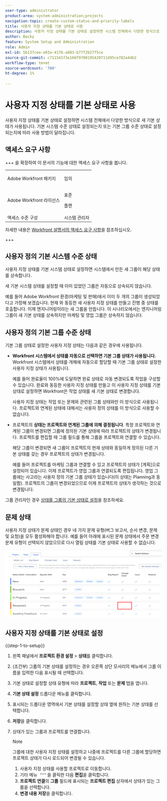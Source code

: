 ```yaml
---
user-type: administrator
product-area: system-administration;projects
navigation-topic: create-custom-status-and-priority-labels
title: 사용자 지정 상태를 기본 상태로 사용
description: 사용자 지정 상태를 기본 상태로 설정하면 시스템 전체에서 다양한 방식으로 새 기본 상태가 사용됩니다. 기본 시스템 수준 상태로 설정되는지 또는 기본 그룹 수준 상태로 설정되는지에 따라 사용 방법이 달라집니다.
author: Becky
feature: System Setup and Administration
role: Admin
exl-id: 5b137cee-e03a-4176-a683-b77f2b27f5ce
source-git-commit: c711541f3e166f9700195420711d95ce782a44b2
workflow-type: tm+mt
source-wordcount: '789'
ht-degree: 1%

---
```


# 사용자 지정 상태를 기본 상태로 사용

사용자 지정 상태를 기본 상태로 설정하면 시스템 전체에서 다양한 방식으로 새 기본 상태가 사용됩니다. 기본 시스템 수준 상태로 설정되는지 또는 기본 그룹 수준 상태로 설정되는지에 따라 사용 방법이 달라집니다.

## 액세스 요구 사항

+++ 을 확장하여 이 문서의 기능에 대한 액세스 요구 사항을 봅니다.

<table style="table-layout:auto"> 
 <col> 
 <col> 
 <tbody> 
  <tr> 
   <td>Adobe Workfront 패키지</td> 
   <td><p>임의</p></td> 
  </tr> 
  <tr> 
   <td>Adobe Workfront 라이선스</td> 
   <td><p>표준</p>
       <p>플랜</p></td>
  </tr> 
  <tr> 
   <td>액세스 수준 구성</td> 
   <td>시스템 관리자</td> 
  </tr> 
 </tbody> 
</table>

자세한 내용은 [Workfront 설명서의 액세스 요구 사항](/help/quicksilver/administration-and-setup/add-users/access-levels-and-object-permissions/access-level-requirements-in-documentation.md)을 참조하십시오.

+++

## 사용자 정의 기본 시스템 수준 상태

사용자 지정 상태를 기본 시스템 상태로 설정하면 시스템에서 만든 새 그룹이 해당 상태를 상속합니다.

새 기본 시스템 상태를 설정할 때 이미 있었던 그룹은 자동으로 상속되지 않습니다.

예를 들어 Adobe Workfront 환경(마케팅 및 판매)에서 이미 두 개의 그룹이 생성되었다고 가정해 보겠습니다. 현재 와 동등한 새 사용자 지정 상태를 만들고 진행 중 상태를 호출합니다. 이제 엔지니어링이라는 새 그룹을 만듭니다. 이 시나리오에서는 엔지니어링 그룹이 새 기본 상태를 상속하지만 마케팅 및 영업 그룹은 상속하지 않습니다.

## 사용자 정의 기본 그룹 수준 상태

기본 그룹 상태로 설정한 사용자 지정 상태는 다음과 같은 경우에 사용됩니다.

* **Workfront 시스템에서 상태를 자동으로 선택하면 기본 그룹 상태가 사용됩니다.** Workfront 시스템에서 상태를 개체에 자동으로 할당할 때 기본 그룹 상태로 설정한 사용자 지정 상태가 사용됩니다.

  예를 들어 완료율이 100%에 도달하면 완료 상태로 자동 변경되도록 작업을 구성할 수 있습니다. 완료와 동등한 사용자 지정 상태를 만들고 이 사용자 지정 상태를 기본 상태로 설정하면 Workfront은 작업 상태를 새 기본 상태로 변경합니다.

  사용자 지정 상태는 작업 또는 문제와 관련된 그룹 상태와만 이 방식으로 사용됩니다. 프로젝트와 연계된 상태에 대해서는 사용자 정의 상태를 이 방식으로 사용할 수 없습니다.

* 프로젝트의 **상태는 프로젝트와 연계된 그룹에 의해 결정됩니다**. 특정 프로젝트와 연계된 그룹이 변경되면 그룹에 정의된 기본 상태에 따라 프로젝트의 상태가 변경됩니다. 프로젝트를 편집할 때 그룹 필드를 통해 그룹을 프로젝트와 연결할 수 있습니다.

  해당 그룹이 변경되면 새 그룹이 프로젝트의 현재 상태와 동일하게 정의된 다른 기본 상태를 갖는 경우 프로젝트의 상태가 변경됩니다.

  예를 들어 프로젝트를 마케팅 그룹과 연결할 수 있고 프로젝트의 상태가 [계획]으로 설정되어 있습니다. 이제 프로젝트가 영업 그룹과 연결되도록 편집됩니다. 영업 그룹에는 사고라는 사용자 정의 기본 그룹 상태가 있습니다(이 상태는 Planning과 동일함). 프로젝트의 그룹이 변경되었으므로 이제 프로젝트의 상태가 생각하는 것으로 변경됩니다.

그룹 관리자인 경우 [상태를 그룹의 기본 상태로 설정](/help/quicksilver/administration-and-setup/manage-groups/manage-group-statuses/use-custom-statuses-as-default-statuses-group.md)을 참조하세요.

## 문제 상태

사용자 지정 상태가 문제 상태인 경우 네 가지 문제 유형(버그 보고서, 순서 변경, 문제 및 요청)을 모두 활성화해야 합니다. 예를 들어 아래에 표시된 문제 상태에서 주문 변경 문제 유형이 선택되지 않았으므로 다시 열림 상태를 기본 상태로 사용할 수 없습니다.

![모든 문제 유형 사용](assets/all-4-issue-types-enabled.png)

## 사용자 지정 상태를 기본 상태로 설정

{{step-1-to-setup}}

1. 왼쪽 패널에서 **프로젝트 환경 설정** > **상태**&#x200B;를 클릭합니다.
1. (조건부) 그룹의 기본 상태를 설정하는 경우 오른쪽 상단 모서리의 메뉴에서 그룹 이름을 입력한 다음 표시될 때 선택합니다.
1. 기본 상태로 설정할 상태 유형에 따라 **프로젝트**, **작업** 또는 **문제** 탭을 엽니다.
1. **기본 상태 설정** 드롭다운 메뉴를 클릭합니다.
1. 표시되는 드롭다운 영역에서 기본 상태를 설정할 상태 옆에 원하는 기본 상태를 선택합니다.
1. **저장**&#x200B;을 클릭합니다.
1. 상태가 있는 그룹과 프로젝트를 연결합니다.

   >[!NOTE]
   >
   >그룹에 대한 사용자 지정 상태를 설정하고 나중에 프로젝트를 다른 그룹에 할당하면 프로젝트 상태가 다시 로드되어 변경될 수 있습니다.

   1. 사용자 지정 상태를 사용할 프로젝트로 이동합니다.
   1. 기타 메뉴 ![기타 아이콘](assets/more-icon.png)을 클릭한 다음 **편집**&#x200B;을 클릭합니다.
   1. **프로젝트 연결**&#x200B;의 **그룹** 필드에 표시되는 **프로젝트 편집** 상자에서 상태가 있는 그룹을 선택합니다.
   1. **변경 내용 저장**&#x200B;을 클릭합니다.
